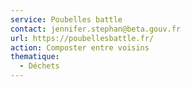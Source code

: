 ```yaml
---
service: Poubelles battle
contact: jennifer.stephan@beta.gouv.fr
url: https://poubellesbattle.fr/
action: Composter entre voisins
thematique:
  - Déchets
---
```

